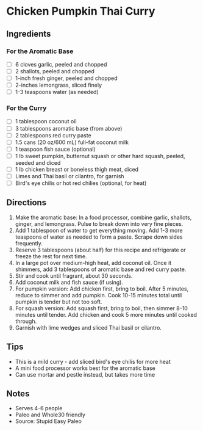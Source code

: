 # Chicken Pumpkin Thai Curry

## Ingredients

### For the Aromatic Base
- [ ] 6 cloves garlic, peeled and chopped
- [ ] 2 shallots, peeled and chopped
- [ ] 1-inch fresh ginger, peeled and chopped
- [ ] 2-inches lemongrass, sliced finely
- [ ] 1-3 teaspoons water (as needed)

### For the Curry
- [ ] 1 tablespoon coconut oil
- [ ] 3 tablespoons aromatic base (from above)
- [ ] 2 tablespoons red curry paste
- [ ] 1.5 cans (20 oz/600 mL) full-fat coconut milk
- [ ] 1 teaspoon fish sauce (optional)
- [ ] 1 lb sweet pumpkin, butternut squash or other hard squash, peeled, seeded and diced
- [ ] 1 lb chicken breast or boneless thigh meat, diced
- [ ] Limes and Thai basil or cilantro, for garnish
- [ ] Bird's eye chilis or hot red chilies (optional, for heat)

## Directions
1. Make the aromatic base: In a food processor, combine garlic, shallots, ginger, and lemongrass. Pulse to break down into very fine pieces.
2. Add 1 tablespoon of water to get everything moving. Add 1-3 more teaspoons of water as needed to form a paste. Scrape down sides frequently.
3. Reserve 3 tablespoons (about half) for this recipe and refrigerate or freeze the rest for next time.
4. In a large pot over medium-high heat, add coconut oil. Once it shimmers, add 3 tablespoons of aromatic base and red curry paste.
5. Stir and cook until fragrant, about 30 seconds.
6. Add coconut milk and fish sauce (if using).
7. For pumpkin version: Add chicken first, bring to boil. After 5 minutes, reduce to simmer and add pumpkin. Cook 10-15 minutes total until pumpkin is tender but not too soft.
8. For squash version: Add squash first, bring to boil, then simmer 8-10 minutes until tender. Add chicken and cook 5 more minutes until cooked through.
9. Garnish with lime wedges and sliced Thai basil or cilantro.

## Tips
- This is a mild curry - add sliced bird's eye chilis for more heat
- A mini food processor works best for the aromatic base
- Can use mortar and pestle instead, but takes more time

## Notes
- Serves 4-6 people
- Paleo and Whole30 friendly
- Source: Stupid Easy Paleo
